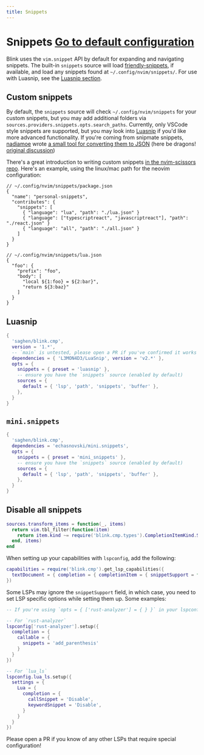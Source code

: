 ```yaml
---
title: Snippets
---
```

# Snippets<!-- panvimdoc-ignore-start --> <Badge type="info"><a href="./reference#snippets">Go to default configuration</a></Badge><!-- panvimdoc-ignore-end -->

Blink uses the `vim.snippet` API by default for expanding and navigating snippets. The built-in `snippets` source will load [friendly-snippets](https://github.com/rafamadriz/friendly-snippets), if available, and load any snippets found at `~/.config/nvim/snippets/`. For use with Luasnip, see the [Luasnip section](#luasnip).

## Custom snippets

By default, the `snippets` source will check `~/.config/nvim/snippets` for your custom snippets, but you may add additional folders via `sources.providers.snippets.opts.search_paths`. Currently, only VSCode style snippets are supported, but you may look into [Luasnip](https://github.com/L3MON4D3/LuaSnip) if you'd like more advanced functionality. If you're coming from snipmate snippets, [nadiamoe](https://github.com/nadiamoe) wrote [a small tool for converting them to JSON](https://github.com/nadiamoe/snipmate-to-json) (here be dragons! [original discussion](https://github.com/Saghen/blink.cmp/discussions/654#discussioncomment-12083447))

There's a great introduction to writing custom snippets [in the nvim-scissors repo](https://github.com/chrisgrieser/nvim-scissors?tab=readme-ov-file#cookbook--faq). Here's an example, using the linux/mac path for the neovim configuration:

```jsonc
// ~/.config/nvim/snippets/package.json
{
  "name": "personal-snippets",
  "contributes": {
    "snippets": [
      { "language": "lua", "path": "./lua.json" }
      { "language": ["typescriptreact", "javascriptreact"], "path": "./react.json" }
      { "language": "all", "path": "./all.json" }
    ]
  }
}
```

```jsonc
// ~/.config/nvim/snippets/lua.json
{
  "foo": {
    "prefix": "foo",
    "body": [
      "local ${1:foo} = ${2:bar}",
      "return ${3:baz}"
    ]
  }
}
```

## Luasnip

```lua
{
  'saghen/blink.cmp',
  version = '1.*',
  -- `main` is untested, please open a PR if you've confirmed it works as expected
  dependencies = { 'L3MON4D3/LuaSnip', version = 'v2.*' },
  opts = {
    snippets = { preset = 'luasnip' },
    -- ensure you have the `snippets` source (enabled by default)
    sources = {
      default = { 'lsp', 'path', 'snippets', 'buffer' },
    },
  }
}
```

## `mini.snippets`

```lua
{
  'saghen/blink.cmp',
  dependencies = 'echasnovski/mini.snippets',
  opts = {
    snippets = { preset = 'mini_snippets' },
    -- ensure you have the `snippets` source (enabled by default)
    sources = {
      default = { 'lsp', 'path', 'snippets', 'buffer' },
    },
  }
}
```

## Disable all snippets

```lua
sources.transform_items = function(_, items)
  return vim.tbl_filter(function(item)
    return item.kind ~= require('blink.cmp.types').CompletionItemKind.Snippet
  end, items)
end
```

When setting up your capabilities with `lspconfig`, add the following:

```lua
capabilities = require('blink.cmp').get_lsp_capabilities({
  textDocument = { completion = { completionItem = { snippetSupport = false } } },
})
```

Some LSPs may ignore the `snippetSupport` field, in which case, you need to set LSP specific options while setting them up. Some examples:

```lua
-- If you're using `opts = { ['rust-analyzer'] = { } }` in your lspconfig configuration, simply put these options in there instead

-- For `rust-analyzer`
lspconfig['rust-analyzer'].setup({
  completion = {
    callable = {
      snippets = 'add_parenthesis'
    }
  }
})

-- For `lua_ls`
lspconfig.lua_ls.setup({
  settings = {
    Lua = {
      completion = {
        callSnippet = 'Disable',
        keywordSnippet = 'Disable',
      }
    }
  }
})
```

Please open a PR if you know of any other LSPs that require special configuration!
